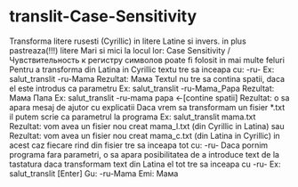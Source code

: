 # translit-Case-Sensitivity
Transforma litere rusesti (Cyrillic) in litere Latine si invers. in plus pastreaza(!!!) litere Mari si mici la locul lor: Case Sensitivity / Чувствительность к регистру символов                   poate fi folosit in mai multe feluri                    Pentru a transforma din Latina in Cyrillic textu tre sa inceapa cu: -ru-                   Ex: salut_translit -ru-Mama                   Rezultat: Мама                                      Textul nu tre sa contina spatii, daca el este introdus ca parametru                   Ex: salut_translit -ru-Mama_Papa                   Rezultat: Мама Папа                   Ex: salut_translit -ru-mama papa &lt;-[contine spatii]                   Rezultat: o sa apara mesaj de ajutor cu explicatii                    Daca vrem sa transformam un fisier *.txt il putem scrie ca parametrul la programa                   Ex: salut_translit mama.txt                   Rezultat: vom avea un fisier nou creat mama_l.txt (din Cyrillic in Latina)                   sau                   Rezultat: vom avea un fisier nou creat mama_c.txt (din Latina in Cyrillic)                   in acest caz fiecare rind din fisier tre sa inceapa tot cu: -ru-                    Daca pornim programa fara parametri,                    o sa apara posibilitatea de a introduce text de la tastatura                   daca transformam text din Latina el tot tre sa inceapa cu -ru-                   Ex: salut_translit [Enter]                       Gu: -ru-Mama                       Emi: Мама
